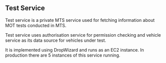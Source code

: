 ## Test Service

Test service is a private MTS service used for fetching information about MOT tests conducted in MTS.

Test service uses authorisation service for permission checking and vehicle service as its data source for vehicles under test. 

It is implemented using DropWizard and runs as an EC2 instance. In production there are 5 instances of this service running.

